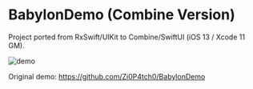 # BabylonDemo (Combine Version)

Project ported from RxSwift/UIKit to Combine/SwiftUI (iOS 13 / Xcode 11 GM).

![demo](./demo.gif)

Original demo: https://github.com/Zi0P4tch0/BabylonDemo
